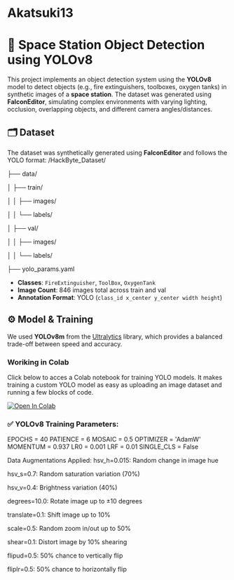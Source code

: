 # Akatsuki13

# 🚀 Space Station Object Detection using YOLOv8

This project implements an object detection system using the **YOLOv8** model to detect objects (e.g., fire extinguishers, toolboxes, oxygen tanks) in synthetic images of a **space station**. The dataset was generated using **FalconEditor**, simulating complex environments with varying lighting, occlusion, overlapping objects, and different camera angles/distances.

## 🗂️ Dataset

The dataset was synthetically generated using **FalconEditor** and follows the YOLO format:
/HackByte_Dataset/

├── data/

│ ├── train/

│ │ ├── images/

│ │ └── labels/

│ ├── val/

│ │ ├── images/

│ │ └── labels/

├── yolo_params.yaml


- **Classes**: `FireExtinguisher`, `ToolBox`, `OxygenTank`
- **Image Count**: 846 images total across train and val
- **Annotation Format**: YOLO (`class_id x_center y_center width height`)

## ⚙️ Model & Training

We used **YOLOv8m** from the [Ultralytics](https://github.com/ultralytics/ultralytics) library, which provides a balanced trade-off between speed and accuracy.

### Woriking in Colab
Click below to acces a Colab notebook for training YOLO models. It makes training a custom YOLO model as easy as uploading an image dataset and running a few blocks of code.

<a href="https://colab.research.google.com/drive/1uqmggmGkMwa2eB0H0kID77_l6EOKP-H2?usp=sharing" target="_parent"><img src="https://colab.research.google.com/assets/colab-badge.svg" alt="Open In Colab"/></a>

### ✅ YOLOv8 Training Parameters:


EPOCHS = 40
PATIENCE = 6
MOSAIC = 0.5
OPTIMIZER = 'AdamW'
MOMENTUM = 0.937
LR0 = 0.001
LRF = 0.01
SINGLE_CLS = False

Data Augmentations Applied:
hsv_h=0.015: Random change in image hue

hsv_s=0.7: Random saturation variation (70%)

hsv_v=0.4: Brightness variation (40%)

degrees=10.0: Rotate image up to ±10 degrees

translate=0.1: Shift image up to 10%

scale=0.5: Random zoom in/out up to 50%

shear=0.1: Distort image by 10% shearing

flipud=0.5: 50% chance to vertically flip

fliplr=0.5: 50% chance to horizontally flip


